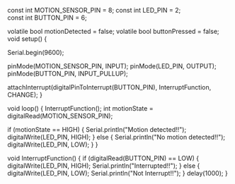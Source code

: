 const int MOTION_SENSOR_PIN = 8;
const int LED_PIN = 2;           
const int BUTTON_PIN = 6;        

volatile bool motionDetected = false; 
volatile bool buttonPressed = false;   
void setup() {
 
  Serial.begin(9600);

  pinMode(MOTION_SENSOR_PIN, INPUT);
  pinMode(LED_PIN, OUTPUT);
  pinMode(BUTTON_PIN, INPUT_PULLUP);
  
  attachInterrupt(digitalPinToInterrupt(BUTTON_PIN), InterruptFunction, CHANGE);
}

  void loop() {
      InterruptFunction();
  int motionState = digitalRead(MOTION_SENSOR_PIN);
  
  if (motionState == HIGH) {
    Serial.println("Motion detected!!");
    digitalWrite(LED_PIN, HIGH);
  } else {
    Serial.println("No motion detected!!");
    digitalWrite(LED_PIN, LOW);
  } }

 void InterruptFunction() {
 if (digitalRead(BUTTON_PIN) == LOW) {
    digitalWrite(LED_PIN, HIGH); 
  Serial.println("Interrupted!!");
 } else {
    digitalWrite(LED_PIN, LOW);
   Serial.println("Not Interrupt!!");
  }
  delay(1000);
}
